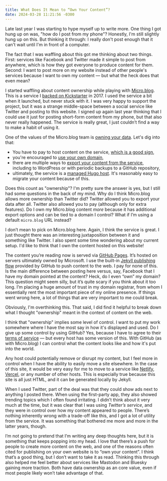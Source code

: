 ```yaml
---
title: What Does It Mean to “Own Your Content”?
date: 2024-03-28 11:21:56 -0300
---
```


Late last year I was starting to hype myself up to write more. One thing I got hung up on was, "how do I post from my phone"? Honestly, I'm still slightly hung up on this. But thinking it through: I really don't post enough that it can't wait until I'm in front of a computer.

The fact that I was waffling about this got me thinking about two things. First: services like Facebook and Twitter made it simple to post from anywhere, which is how they got everyone to produce content for them. Second: I want to post more on my website instead of other people's services because I want to own my content — but what the heck does that even mean?

I started waffling about content ownership while playing with [Micro.blog](https://micro.blog). This is a service I [backed on Kickstarter](https://www.kickstarter.com/projects/manton/indie-microblogging-owning-your-short-form-writing/description) in 2017. I used the service a bit when it launched, but never stuck with it. I was very happy to support the project, but it was a strange middle-space between a social service like Twitter and posting to this website. I signed up again last year thinking that I could use it just for posting short-form content from my phone, but that also never really happened. The service is really great, I just couldn’t find a way to make a habit of using it.

One of the values of the Micro.blog team is [owning your data](https://micro.blog/about). Let's dig into that:

* You have to pay to host content on the service, [which is a good sign](https://www.metafilter.com/95152/Userdriven-discontent#3256046),
* you're encouraged to [use your own domain](https://help.micro.blog/t/custom-domain-names/53),
* there are multiple ways to [export your content from the service](https://help.micro.blog/t/exporting-from-micro-blog/557), including to WordPress or with periodic backups to a GitHub repository,
* ultimately, the service is a [managed Hugo host](https://custom.micro.blog/2022/02/19/porting-hugo-theme.html). It's reasonably easy to migrate your content because of this.

Does this count as "ownership"? I'm pretty sure the answer is yes, but I still had some questions in the back of my mind. Why do I think Micro.blog allows more ownership than Twitter did? Twitter allowed you to export your data after all. Twitter also allowed you to pay (although only for extra features). Do I own my Micro.blog content *more* because it has additional export options and can be tied to a domain I control? What if I’m using a default `micro.blog` URL instead?

I don’t mean to pick on Micro.blog here. Again, I think the service is great. I just thought there was an interesting juxtaposition between it and something like Twitter. I also spent some time wondering about my current setup. I'd like to think that I own the content hosted on this website!

The content you’re reading now is served via [GitHub Pages](https://pages.github.com). It’s hosted on servers ultimately owned by Microsoft. I use the built-in [Jekyll publishing flow](https://docs.github.com/en/pages/setting-up-a-github-pages-site-with-jekyll/about-github-pages-and-jekyll) provided by GitHub to push content to the web. I pay for none of this. Is the main difference between posting here versus, say, Facebook that I have my domain pointed at the content? Heck, do I even “own” my domain? This question might seem silly, but it’s quite scary if you think about it too long. I’m placing a huge amount of trust in my domain registrar, from whom I essentially rent the most important piece of my online presence. If things went wrong here, a lot of things that are very important to me could break.

Obviously, I'm overthinking this. That said, I did find it helpful to break down what I thought "ownership" meant in the context of content on the web.

I think that "ownership" implies some level of control. I want to put my work somewhere where I have the most say in how it's displayed and used. Do I give up some control by using GitHub? Yes, because I have to agree to their [terms of service](https://docs.github.com/en/site-policy/github-terms/github-terms-of-service) — but every host has some version of this. With GitHub (as with Micro.blog) I can control what the content looks like and how it's put into the world.

Any host could potentially remove or disrupt my content, but I feel more in control when I have the ability to easily move a site elsewhere. In the case of this site, it would be very easy for me to move to a service like [Netlify](https://www.netlify.com/), [Vercel](https://vercel.com/), or any number of other hosts. This is especially true because this site is all just HTML, and it can be generated locally by Jekyll.

When I used Twitter, part of the deal was that they could show ads next to anything I posted there. When using the first-party app, they also showed trending topics which I often found irritating. I didn’t think about it very much at the time, but it was clear that I was using *Twitter’s service*, and they were in control over how my content appeared to people. There’s nothing inherently wrong with a trade-off like this, and I got a lot of utility from the service. It was something that bothered me more and more in the latter years, though.

I’m not going to pretend that I’m writing any deep thoughts here, but it is something that keeps popping into my head. I love that there’s a push for people to create more content on the web, and one of the reasons often cited for publishing on your own website is to “own your content”. I think that’s a good thing, but I don’t want to take it as read. Thinking this through also helped me feel better about services like Mastodon and Bluesky gaining more traction. Both have data ownership as an core value, even if most people likely won’t take advantage of that.
